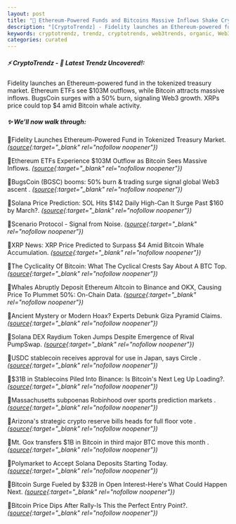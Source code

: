 ```yaml
---
layout: post
title: "🌅 Ethereum-Powered Funds and Bitcoins Massive Inflows Shake Crypto Market"
description: "[CryptoTrendz] - Fidelity launches an Ethereum-powered fund in the tokenized treasury market. Ethereum ETFs see $103M outflows, while Bitcoin attracts massive inflows. BugsCoin surges with a 50% burn, signaling Web3 growth. XRPs price could top $4 amid Bitcoin whale activity."
keywords: cryptotrendz, trendz, cryptotrends, web3trends, organic, Web3, Trump, BTC, Bitcoin, Binance, trading, XRP, Token, Stablecoins, Ethereum, stablecoin, crypto, Altcoin, SOL
categories: curated
---
```


##### ⚡ CryptoTrendz - 📌 *Latest Trendz Uncovered!:*

Fidelity launches an Ethereum-powered fund in the tokenized treasury market. Ethereum ETFs see $103M outflows, while Bitcoin attracts massive inflows. BugsCoin surges with a 50% burn, signaling Web3 growth. XRPs price could top $4 amid Bitcoin whale activity.

##### ✨ *We’ll now walk through:*


🔹Fidelity Launches Ethereum-Powered Fund in Tokenized Treasury Market. *([source](https://s.avyag.com/u2ae){:target="_blank" rel="nofollow noopener"})*

🔹Ethereum ETFs Experience $103M Outflow as Bitcoin Sees Massive Inflows. *([source](https://s.avyag.com/s4ag){:target="_blank" rel="nofollow noopener"})*

🔹BugsCoin (BGSC) booms: 50% burn &#38; trading surge signal global Web3 ascent . *([source](https://s.avyag.com/24ml){:target="_blank" rel="nofollow noopener"})*

🔹Solana Price Prediction: SOL Hits $142 Daily High-Can It Surge Past $160 by March?. *([source](https://s.avyag.com/8kpu){:target="_blank" rel="nofollow noopener"})*

🔹Scenario Protocol - Signal from Noise. *([source](https://s.avyag.com/c327){:target="_blank" rel="nofollow noopener"})*

🔹XRP News: XRP Price Predicted to Surpass $4 Amid Bitcoin Whale Accumulation. *([source](https://s.avyag.com/k1ka){:target="_blank" rel="nofollow noopener"})*

🔹The Cyclicality Of Bitcoin: What The Cyclical Crests Say About A BTC Top. *([source](https://s.avyag.com/duft){:target="_blank" rel="nofollow noopener"})*

🔹Whales Abruptly Deposit Ethereum Altcoin to Binance and OKX, Causing Price To Plummet 50%: On-Chain Data. *([source](https://s.avyag.com/t32g){:target="_blank" rel="nofollow noopener"})*

🔹Ancient Mystery or Modern Hoax? Experts Debunk Giza Pyramid Claims. *([source](https://s.avyag.com/8gco){:target="_blank" rel="nofollow noopener"})*

🔹Solana DEX Raydium Token Jumps Despite Emergence of Rival PumpSwap. *([source](https://s.avyag.com/ntu8){:target="_blank" rel="nofollow noopener"})*

🔹USDC stablecoin receives approval for use in Japan, says Circle . *([source](https://s.avyag.com/wijw){:target="_blank" rel="nofollow noopener"})*

🔹$31B in Stablecoins Piled Into Binance: Is Bitcoin's Next Leg Up Loading?. *([source](https://s.avyag.com/j592){:target="_blank" rel="nofollow noopener"})*

🔹Massachusetts subpoenas Robinhood over sports prediction markets . *([source](https://s.avyag.com/k2wi){:target="_blank" rel="nofollow noopener"})*

🔹Arizona's strategic crypto reserve bills heads for full floor vote . *([source](https://s.avyag.com/m08t){:target="_blank" rel="nofollow noopener"})*

🔹Mt. Gox transfers $1B in Bitcoin in third major BTC move this month . *([source](https://s.avyag.com/9ese){:target="_blank" rel="nofollow noopener"})*

🔹Polymarket to Accept Solana Deposits Starting Today. *([source](https://s.avyag.com/7m4p){:target="_blank" rel="nofollow noopener"})*

🔹Bitcoin Surge Fueled by $32B in Open Interest-Here's What Could Happen Next. *([source](https://s.avyag.com/ge28){:target="_blank" rel="nofollow noopener"})*

🔹Bitcoin Price Dips After Rally-Is This the Perfect Entry Point?. *([source](https://s.avyag.com/rfaz){:target="_blank" rel="nofollow noopener"})*
